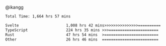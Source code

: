 @ikangg
<!--START_SECTION:waka-->

```txt
Total Time: 1,664 hrs 57 mins

Svelte                     1,008 hrs 42 mins>>>>>>>>>>>>>>>==========   59.63 %
TypeScript                 224 hrs 35 mins >>>======================   13.28 %
Rust                       47 hrs 54 mins  >========================   02.83 %
Other                      26 hrs 46 mins  =========================   01.58 %
```

<!--END_SECTION:waka-->
